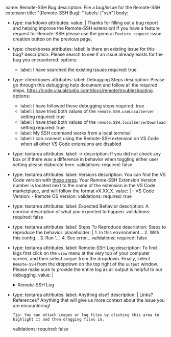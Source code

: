 name: Remote-SSH Bug
description: File a bug/issue for the Remote-SSH extension
title: "[Remote-SSH Bug]: "
labels: ["ssh"]
body:
  - type: markdown
    attributes:
      value: |
        Thanks for filling out a bug report and helping improve the Remote-SSH extension! 
        If you have a feature request for Remote-SSH please use the general `Feature request` issue creation button on the previous page.
  - type: checkboxes
    attributes:
      label: Is there an existing issue for this bug?
      description: Please search to see if an issue already exists for the bug you encountered.
      options:
      - label: I have searched the existing issues
        required: true 
  - type: checkboxes
    attributes:
      label: Debugging Steps 
      description: Please go through this debugging help document and follow all the required steps, https://code.visualstudio.com/docs/remote/troubleshooting.
      options:
      - label: I have followed these debugging steps
        required: true
      - label: I have tried both values of the `remote.SSH.useLocalServer` setting
        required: true
      - label: I have tried both values of the `remote.SSH.localServerDownload` setting
        required: true
      - label: My SSH command works from a local terminal 
      - label: I can connect using the Remote-SSH extension on VS Code when all other VS Code extensions are disabled
  - type: textarea
    attributes:
      label: ->
      description: If you did not check any box or if there was a difference in behavior when toggling either user setting please elaborate here.
    validations:
      required: false
  - type: textarea
    attributes:
      label: Versions
      description: You can find the VS Code version with [these steps](https://code.visualstudio.com/docs/supporting/FAQ#_how-do-i-find-the-version.). Your Remote-SSH Extension Version number is located next to the name of the extension in the VS Code marketplace, and will follow the format vX.XX.X.
      value: |
        - VS Code Version:
        - Remote OS Version:
    validations:
      required: true
  - type: textarea
    attributes:
      label: Expected Behavior
      description: A concise description of what you expected to happen.
    validations:
      required: false
  - type: textarea
    attributes:
      label: Steps To Reproduce
      description: Steps to reproduce the behavior.
      placeholder: |
        1. In this environment...
        2. With this config...
        3. Run '...'
        4. See error...
    validations:
      required: false
  - type: textarea
    attributes:
      label: Remote-SSH Log
      description:  To find logs first click on the `view` menu at the very top of your computer screen, and then select `output` from the dropdown. Finally, select `Remote-SSH` from the dropdown on the top right of the `output` window. Please make sure to provide the entire log as all output is helpful to our debugging.
      value: |
        <details>
        <summary>Remote-SSH Log</summary>
        <p>

        ```
        [PASTE LOG HERE]
        ```

        </p>
        </details>
    validations:
      required: true
  - type: textarea
    attributes:
      label: Anything else?
      description: |
        Links? References? Anything that will give us more context about the issue you are encountering!
  
        Tip: You can attach images or log files by clicking this area to highlight it and then dragging files in.
    validations:
      required: false